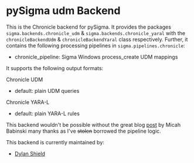 # pySigma udm Backend

This is the Chronicle backend for pySigma. It provides the packages `sigma.backends.chronicle_udm` & `sigma.backends.chronicle_yaral` with the `chronicleBackendUdm` & `chronicleBackendYaral` class respectively.
Further, it contains the following processing pipelines in `sigma.pipelines.chronicle`:

* chronicle_pipeline: Sigma Windows process_create UDM mappings

It supports the following output formats:  

Chronicle UDM  
* default: plain UDM queries

Chronicle YARA-L  
* default: plain YARA-L rules

This backend wouldn't be possible without the great blog [post](https://web.archive.org/web/20230807222337/https://micahbabinski.medium.com/creating-a-sigma-backend-for-fun-and-no-profit-ed16d20da142) by Micah Babinski many thanks as I've ~~stolen~~ borrowed the pipeline logic.  

This backend is currently maintained by:

* [Dylan Shield](https://github.com/ScioShield)